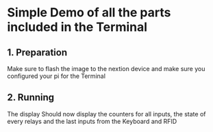# Simple Demo of all the parts included in the Terminal
## 1. Preparation
Make sure to flash the image to the nextion device and make sure you configured your pi for the Terminal

## 2. Running
The display Should now display the counters for all inputs, the state of every relays and the last inputs from the Keyboard and RFID